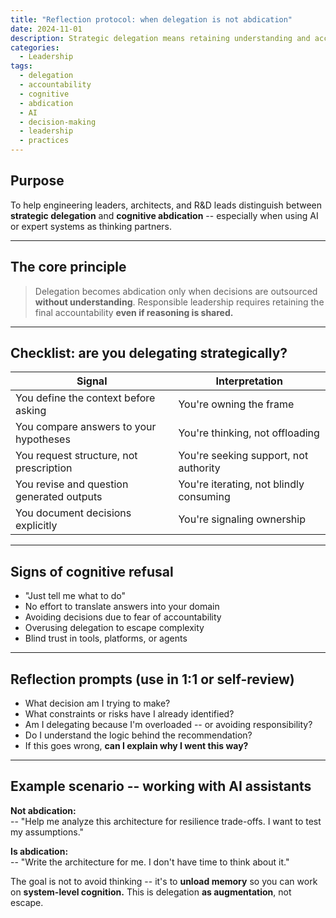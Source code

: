 ```yaml
---
title: "Reflection protocol: when delegation is not abdication"
date: 2024-11-01
description: Strategic delegation means retaining understanding and accountability when using AI or expert input; abdication occurs when decisions are outsourced without comprehension.
categories:
  - Leadership
tags:
  - delegation
  - accountability
  - cognitive
  - abdication
  - AI
  - decision-making
  - leadership
  - practices
---
```


## Purpose

To help engineering leaders, architects, and R&D leads distinguish between **strategic delegation** and **cognitive abdication** -- especially when using AI or expert systems as thinking partners.

---

## The core principle

> Delegation becomes abdication only when decisions are outsourced **without understanding**.
> Responsible leadership requires retaining the final accountability **even if reasoning is shared.**

---

## Checklist: are you delegating strategically?

| Signal                                    | Interpretation                                 |
|-------------------------------------------|------------------------------------------------|
| You define the context before asking      | You're owning the frame                     |
| You compare answers to your hypotheses    | You're thinking, not offloading             |
| You request structure, not prescription   | You're seeking support, not authority       |
| You revise and question generated outputs | You're iterating, not blindly consuming     |
| You document decisions explicitly         | You're signaling ownership                  |

---

## Signs of cognitive refusal

- "Just tell me what to do"
- No effort to translate answers into your domain
- Avoiding decisions due to fear of accountability
- Overusing delegation to escape complexity
- Blind trust in tools, platforms, or agents

---

## Reflection prompts (use in 1:1 or self-review)

- What decision am I trying to make?
- What constraints or risks have I already identified?
- Am I delegating because I'm overloaded -- or avoiding responsibility?
- Do I understand the logic behind the recommendation?
- If this goes wrong, **can I explain why I went this way?**

---

## Example scenario -- working with AI assistants

**Not abdication:**  
-- "Help me analyze this architecture for resilience trade-offs. I want to test my assumptions."

**Is abdication:**  
-- "Write the architecture for me. I don't have time to think about it."

The goal is not to avoid thinking -- it's to **unload memory** so you can work on **system-level cognition.**
This is delegation **as augmentation**, not escape.


